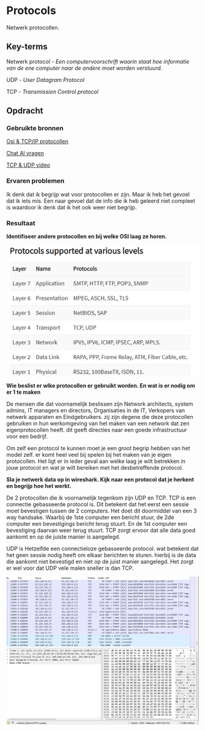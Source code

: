 # Protocols
Netwerk protocollen.

## Key-terms
Netwerk protocol - *Een computervoorschrift waarin staat hoe informatie van de ene computer naar de andere moet worden verstuurd.*

UDP - *User Datagram Protocol*

TCP - *Transmission Control protocol* 

## Opdracht
### Gebruikte bronnen

[Osi & TCP/IP protocollen](https://www.guru99.com/layers-of-osi-model.html)

[Chat AI vragen](https://chat.openai.com/chat/a1b619b1-5220-4139-b3ac-58c45b2f25d8)

[TCP & UDP video](https://www.youtube.com/watch?v=uwoD5YsGACg)

### Ervaren problemen
Ik denk dat ik begrijp wat voor protocollen er zijn. Maar ik heb het gevoel dat ik iets mis. Een naar gevoel dat de info die ik heb geleerd niet compleet is waardoor ik denk dat ik het ook weer niet begrijp.

### Resultaat

**Identifiseer andere protocollen en bij welke OSI laag ze horen.**

![Protocollen OSI](/00_includes/protocollen-OSI.png)

**Wie beslist er wlke protocollen er gebruikt worden. En wat is er nodig om er 1 te maken**

De mensen die dat voornamelijk beslissen zijn Network architects, system admins, IT managers en directors, Organisaties in de IT, Verkopers van netwerk apparaten en Eindgebruikers. zij zijn degene die deze protocollen gebruiken in hun werkomgeving van het maken van een network dat zen eigenprotocollen heeft. dit geeft directies naar een goede infrastructuur voor een bedrijf.

Om zelf een protocol te kunnen moet je een groot begrip hebben van het model zelf. er komt heel veel bij spelen bij het maken van je eigen protocollen. Het ligt er in ieder geval aan welke laag je wilt betrekken in jouw protocol en wat je wilt bereiken met het desbetreffende protocol.

**Sla je netwerk data op in wireshark. Kijk naar een protocol dat je herkent en begrijp hoe het werkt.**

De 2 protocollen die ik voornamelijk tegenkom zijn UDP en TCP. TCP is een connectie gebasseerde protocol is. Dit betekent dat het eerst een sessie moet bevestigen tussen de 2 computers. Het doet dit doormiddel van een 3 way handsake. Waarbij de 1ste computer een bericht stuur, de 2de computer een bevestigings bericht terug stuurt. En de 1st computer een bevestiging daarvan weer terug stuurt. TCP zorgt ervoor dat alle data goed aankomt en op de juiste manier is aangelegd.  

UDP is Hetzelfde een connectieloze gebasseerde protocol. wat betekent dat het geen sessie nodig heeft om elkaar berichten te sturen. hierbij is de data die aankomt niet bevestigd en niet op de juist manier aangelegd. Het zorgt er wel voor dat UDP vele malen sneller is dan TCP.


![Wireshark](/00_includes/wireshark.png) 


